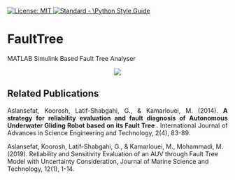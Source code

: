 <p align="left"> </p>

 <a href="https://opensource.org/licenses/MIT"><img src="https://img.shields.io/badge/License-MIT-yellow.svg" alt="License: MIT">
  <a href="https://standardjs.com"><img src="https://img.shields.io/badge/code_style-standard-brightgreen.svg" alt="Standard - \Python Style Guide"></a>

# FaultTree
MATLAB Simulink Based Fault Tree Analyser

<p align="center">
 <img src="https://github.com/koo-ec/FaultTree/blob/master/screenshot.jpg"> </p>

## Related Publications
<p align="justify">
Aslansefat, Koorosh, Latif-Shabgahi, G., & Kamarlouei, M. (2014). <b> A strategy for reliability evaluation and fault diagnosis of Autonomous Underwater Gliding Robot based on its Fault Tree </b>. International Journal of Advances in Science Engineering and Technology, 2(4), 83-89.

Aslansefat, Koorosh, Latif-Shabgahi, G., & Kamarlouei, M., Mohammadi, M. (2019). Reliability and Sensitivity Evaluation of an AUV through Fault Tree Model with Uncertainty Consideration, Journal of Marine Science and Technology, 12(1), 1-14. </p>
